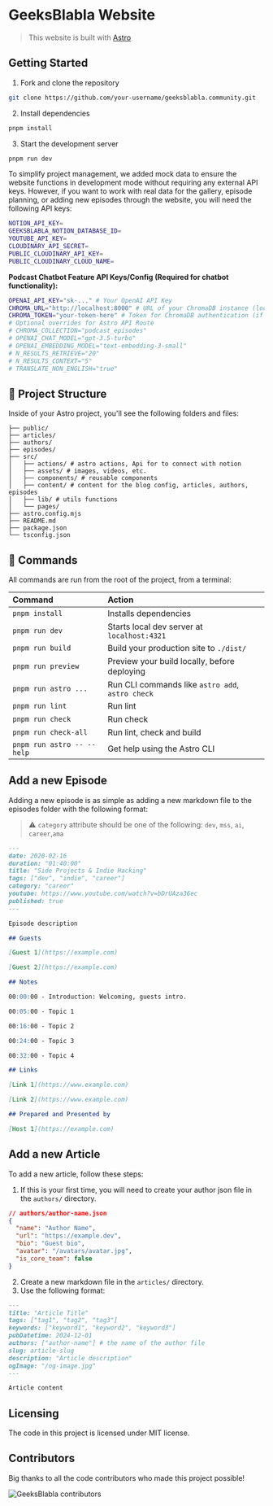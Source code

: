 # GeeksBlabla Website

> This website is built with [Astro](https://astro.build/)

## Getting Started

1. Fork and clone the repository

```bash
git clone https://github.com/your-username/geeksblabla.community.git
```

2. Install dependencies

```bash
pnpm install
```

3. Start the development server

```bash
pnpm run dev
```

To simplify project management, we added mock data to ensure the website functions in development mode without requiring any external API keys. However, if you want to work with real data for the gallery, episode planning, or adding new episodes through the website, you will need the following API keys:

```sh
NOTION_API_KEY=
GEEKSBLABLA_NOTION_DATABASE_ID=
YOUTUBE_API_KEY=
CLOUDINARY_API_SECRET=
PUBLIC_CLOUDINARY_API_KEY=
PUBLIC_CLOUDINARY_CLOUD_NAME=
```

**Podcast Chatbot Feature API Keys/Config (Required for chatbot functionality):**

```sh
OPENAI_API_KEY="sk-..." # Your OpenAI API Key
CHROMA_URL="http://localhost:8000" # URL of your ChromaDB instance (local Docker or remote)
CHROMA_TOKEN="your-token-here" # Token for ChromaDB authentication (if required)
# Optional overrides for Astro API Route
# CHROMA_COLLECTION="podcast_episodes"
# OPENAI_CHAT_MODEL="gpt-3.5-turbo"
# OPENAI_EMBEDDING_MODEL="text-embedding-3-small"
# N_RESULTS_RETRIEVE="20"
# N_RESULTS_CONTEXT="5"
# TRANSLATE_NON_ENGLISH="true"
```

## 🚀 Project Structure

Inside of your Astro project, you'll see the following folders and files:

```text
├── public/
├── articles/
├── authors/
├── episodes/
├── src/
│   ├── actions/ # astro actions, Api for to connect with notion
│   ├── assets/ # images, videos, etc.
│   ├── components/ # reusable components
│   ├── content/ # content for the blog config, articles, authors, episodes
│   ├── lib/ # utils functions
│   └── pages/
├── astro.config.mjs
├── README.md
├── package.json
└── tsconfig.json
```

## 🧞 Commands

All commands are run from the root of the project, from a terminal:

| Command                    | Action                                           |
| :------------------------- | :----------------------------------------------- |
| `pnpm install`             | Installs dependencies                            |
| `pnpm run dev`             | Starts local dev server at `localhost:4321`      |
| `pnpm run build`           | Build your production site to `./dist/`          |
| `pnpm run preview`         | Preview your build locally, before deploying     |
| `pnpm run astro ...`       | Run CLI commands like `astro add`, `astro check` |
| `pnpm run lint`            | Run lint                                         |
| `pnpm run check`           | Run check                                        |
| `pnpm run check-all`       | Run lint, check and build                        |
| `pnpm run astro -- --help` | Get help using the Astro CLI                     |

## Add a new Episode

Adding a new episode is as simple as adding a new markdown file to the episodes folder with the following format:

> ⚠️ `category` attribute should be one of the following: `dev`, `mss`, `ai`, `career`,`ama`

```md
---
date: 2020-02-16
duration: "01:40:00"
title: "Side Projects & Indie Hacking"
tags: ["dev", "indie", "career"]
category: "career"
youtube: https://www.youtube.com/watch?v=bDrUAza36ec
published: true
---

Episode description

## Guests

[Guest 1](https://example.com)

[Guest 2](https://example.com)

## Notes

00:00:00 - Introduction: Welcoming, guests intro.

00:05:00 - Topic 1

00:16:00 - Topic 2

00:24:00 - Topic 3

00:32:00 - Topic 4

## Links

[Link 1](https://www.example.com)

[Link 2](https://www.example.com)

## Prepared and Presented by

[Host 1](https://example.com)
```

## Add a new Article

To add a new article, follow these steps:

1. If this is your first time, you will need to create your author json file in the `authors/` directory.

```json
// authors/author-name.json
{
  "name": "Author Name",
  "url": "https://example.dev",
  "bio": "Guest bio",
  "avatar": "/avatars/avatar.jpg",
  "is_core_team": false
}
```

2. Create a new markdown file in the `articles/` directory.
3. Use the following format:

```md
---
title: "Article Title"
tags: ["tag1", "tag2", "tag3"]
keywords: ["keyword1", "keyword2", "keyword3"]
pubDatetime: 2024-12-01
authors: ["author-name"] # the name of the author file
slug: article-slug
description: "Article description"
ogImage: "/og-image.jpg"
---

Article content
```

## Licensing

The code in this project is licensed under MIT license.

## Contributors

Big thanks to all the code contributors who made this project possible!

![GeeksBlabla contributors](https://contributors.aika.dev/geeksblabla/geeksblabla.com/contributors.svg?max=44)
